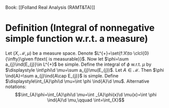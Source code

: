 Book: [[Folland Real Analysis (RAMT&TA)]]
# Definition (Integral of nonnegative simple function w.r.t. a measure)
Let $(X,\mathcal{M},\mu)$ be a measure space.
Denote $L^{+}=\set{f:X\to \clcl{0}{\infty}\given f\text{ is measurable}}$.
Now let $\phi=\sum a_{j}\ind{E_{j}}\in L^{+}$ be simple.
Define the integral of $\phi$ w.r.t. $\mu$ by $\displaystyle \int\phi\d \mu=\sum a_{j}\mu(E_{j})$.
Let $A\in \mathcal{M}$. Then $\phi \ind{A}=\sum a_{j}\ind{A\cap E_{j}}$ is simple.
Define $\displaystyle\int_{A}\phi\d \mu=\int \phi \ind{A}\d \mu$.
Alternative notations:$$\int_{A}\phi=\int_{A}\phi\d \mu=\int _{A}\phi(x)\d \mu(x)=\int \phi \ind{A}\d \mu,\qquad \int=\int_{X}$$
